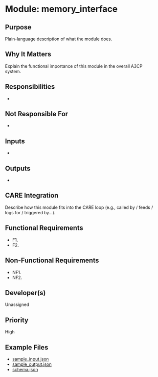 # Module: memory_interface

## Purpose
Plain-language description of what the module does.

## Why It Matters
Explain the functional importance of this module in the overall A3CP system.

## Responsibilities
- 

## Not Responsible For
- 

## Inputs
- 

## Outputs
- 

## CARE Integration
Describe how this module fits into the CARE loop (e.g., called by / feeds / logs for / triggered by...).

## Functional Requirements
- F1. 
- F2. 

## Non-Functional Requirements
- NF1. 
- NF2. 

## Developer(s)
Unassigned

## Priority
High

## Example Files
- [sample_input.json](./sample_input.json)
- [sample_output.json](./sample_output.json)
- [schema.json](./schema.json)
